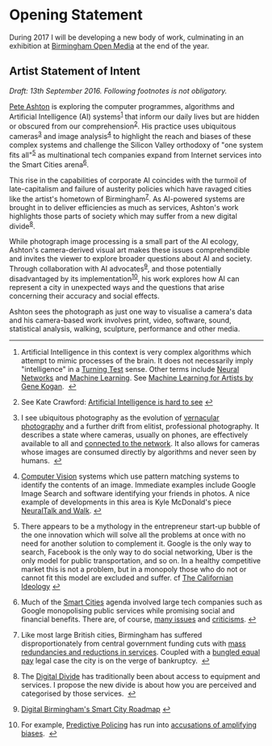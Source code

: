 <h1 id="toc_0">Opening Statement</h1>

<p>During 2017 I will be developing a new body of work, culminating in an exhibition at <a href="http://bom.org.uk">Birmingham Open Media</a> at the end of the year. </p>

<h2 id="toc_1">Artist Statement of Intent</h2>

<p><em>Draft: 13th September 2016. Following footnotes is not obligatory.</em></p>

<p><a href="http://peteashton.com">Pete Ashton</a> is exploring the computer programmes, algorithms and Artificial Intelligence (AI) systems<sup id="fnref1"><a href="#fn1" rel="footnote">1</a></sup> that inform our daily lives but are hidden or obscured from our comprehension<sup id="fnref2"><a href="#fn2" rel="footnote">2</a></sup>. His practice uses ubiquitous cameras<sup id="fnref3"><a href="#fn3" rel="footnote">3</a></sup> and image analysis<sup id="fnref4"><a href="#fn4" rel="footnote">4</a></sup> to highlight the reach and biases of these complex systems and challenge the Silicon Valley orthodoxy of &quot;one system fits all&quot;<sup id="fnref5"><a href="#fn5" rel="footnote">5</a></sup> as multinational tech companies expand from Internet services into the Smart Cities arena<sup id="fnref6"><a href="#fn6" rel="footnote">6</a></sup>. </p>

<p>This rise in the capabilities of corporate AI coincides with the turmoil of late-capitalism and failure of austerity policies which have ravaged cities like the artist&#39;s hometown of Birmingham<sup id="fnref7"><a href="#fn7" rel="footnote">7</a></sup>. As AI-powered systems are brought in to deliver efficiencies as much as services, Ashton&#39;s work highlights those parts of society which may suffer from a new digital divide<sup id="fnref8"><a href="#fn8" rel="footnote">8</a></sup>. </p>

<p>While photograph image processing is a small part of the AI ecology, Ashton&#39;s camera-derived visual art makes these issues comprehendible and invites the viewer to explore broader questions about AI and society. Through collaboration with AI advocates<sup id="fnref9"><a href="#fn9" rel="footnote">9</a></sup>, and those potentially disadvantaged by its implementation<sup id="fnref10"><a href="#fn10" rel="footnote">10</a></sup>, his work explores how AI can represent a city in unexpected ways and the questions that arise concerning their accuracy and social effects. </p>

<p>Ashton sees the photograph as just one way to visualise a camera&#39;s data and his camera-based work involves print, video, software, sound, statistical analysis, walking, sculpture, performance and other media.</p>

<div class="footnotes">
<hr>
<ol>

<li id="fn1">
<p>Artificial Intelligence in this context is very complex algorithms which attempt to mimic processes of the brain. It does not necessarily imply &quot;intelligence&quot; in a <a href="https://en.wikipedia.org/wiki/Turing_test">Turning Test</a> sense. Other terms include <a href="https://en.wikipedia.org/wiki/Artificial_neural_network">Neural Networks</a> and <a href="https://en.wikipedia.org/wiki/Machine_learning">Machine Learning</a>. See <a href="https://medium.com/@genekogan/machine-learning-for-artists-e93d20fdb097#.zets4x170">Machine Learning for Artists by Gene Kogan</a>. &nbsp;<a href="#fnref1" rev="footnote">&#8617;</a></p>
</li>

<li id="fn2">
<p>See Kate Crawford: <a href="https://medium.com/@katecrawford/artificial-intelligence-is-hard-to-see-a71e74f386db">Artificial Intelligence is hard to see</a>&nbsp;<a href="#fnref2" rev="footnote">&#8617;</a></p>
</li>

<li id="fn3">
<p>I see ubiquitous photography as the evolution of <a href="https://en.wikipedia.org/wiki/Vernacular_photography">vernacular photography</a> and a further drift from elitist, professional photography. It describes a state where cameras, usually on phones, are effectively available to all and <a href="http://kottke.org/14/01/goodbye-cameras-hello-networked-lenses">connected to the network</a>. It also allows for cameras whose images are consumed directly by algorithms and never seen by humans. &nbsp;<a href="#fnref3" rev="footnote">&#8617;</a></p>
</li>

<li id="fn4">
<p><a href="https://en.wikipedia.org/wiki/Computer_vision">Computer Vision</a> systems which use pattern matching systems to identify the contents of an image. Immediate examples include Google Image Search and software identifying your friends in photos. A nice example of developments in this area is Kyle McDonald&#39;s piece <a href="https://vimeo.com/146492001">NeuralTalk and Walk</a>.&nbsp;<a href="#fnref4" rev="footnote">&#8617;</a></p>
</li>

<li id="fn5">
<p>There appears to be a mythology in the entrepreneur start-up bubble of the one innovation which will solve all the problems at once with no need for another solution to complement it. Google is the only way to search, Facebook is the only way to do social networking, Uber is the only model for public transportation, and so on. In a healthy competitive market this is not a problem, but in a monopoly those who do not or cannot fit this model are excluded and suffer. cf <a href="https://en.wikipedia.org/wiki/The_Californian_Ideology">The Californian Ideology</a>&nbsp;<a href="#fnref5" rev="footnote">&#8617;</a></p>
</li>

<li id="fn6">
<p>Much of the <a href="https://en.wikipedia.org/wiki/Smart_city">Smart Cities</a> agenda involved large tech companies such as Google monopolising public services while promising social and financial benefits. There are, of course, <a href="https://en.wikipedia.org/wiki/Surveillance_issues_in_smart_cities">many issues</a> and <a href="https://www.theguardian.com/commentisfree/2016/sep/10/only-public-sector-finds-smart-technology-sexy?CMP=twt_gu">criticisms</a>.&nbsp;<a href="#fnref6" rev="footnote">&#8617;</a></p>
</li>

<li id="fn7">
<p>Like most large British cities, Birmingham has suffered disproportionately from central government funding cuts with <a href="%5B%5Eausterity%5D">mass redundancies and reductions in services</a>. Coupled with a <a href="http://www.bbc.co.uk/news/uk-england-birmingham-20294633">bungled equal pay</a> legal case the city is on the verge of bankruptcy. &nbsp;<a href="#fnref7" rev="footnote">&#8617;</a></p>
</li>

<li id="fn8">
<p>The <a href="https://en.wikipedia.org/wiki/Digital_divide">Digital Divide</a> has traditionally been about access to equipment and services. I propose the new divide is about how you are perceived and categorised by those services. &nbsp;<a href="#fnref8" rev="footnote">&#8617;</a></p>
</li>

<li id="fn9">
<p><a href="http://digitalbirmingham.co.uk/service/smart-cities/">Digital Birmingham&#39;s Smart City Roadmap</a>&nbsp;<a href="#fnref9" rev="footnote">&#8617;</a></p>
</li>

<li id="fn10">
<p>For example, <a href="https://en.wikipedia.org/wiki/Predictive_policing">Predictive Policing</a> has run into <a href="http://www.civilrights.org/press/2016/predictive-policing-statement.html">accusations of amplifying biases</a>. &nbsp;<a href="#fnref10" rev="footnote">&#8617;</a></p>
</li>

</ol>
</div>
